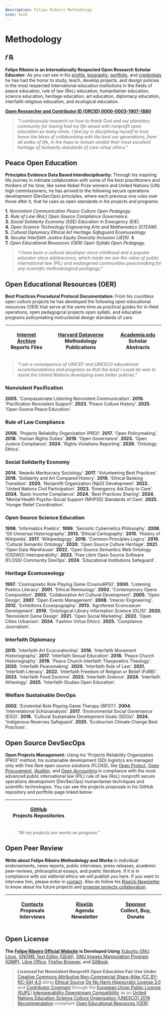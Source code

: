 ```yaml
---
description: Felipe Ribeiro Methodology
icon: book
---
```


# Methodology

## 𝑓 ℞

**Felipe Ribeiro is an Internationally Respected Open Research Scholar Educator:** As you can see in his [profile](broken-reference), [biography](biography.md), [portfolio](portfolio.md), and [credentials](credentials.md) he has had the honor to study, teach, develop projects, and design policies in the most respected international education institutions in the fields of peace education, rule of law (RoL) education, humanitarian education, science education, heritage education, art education, diplomacy education, interfaith religious education, and ecological education.

[**Open Researcher and Contributor ID (ORCID) 0000-0003-1907-1880**](https://orcid.org/0000-0003-1907-1880)

> _"I continuously research on how to thank God and our planetary community for having had my life saved with nonprofit open education so many times. I feel joy in disciplining myself to truly honor the bless of collaborating with the best our generations, from all walks of life, in the hope to remain amidst their most excellent heritage of humanity standards of care virtue ethics."_

## **Peace Open Education**

**Principles Evidence Data Based Interdisciplinarity:** Through his inspiring life journey in intimate collaboration with some of the best practitioners and thinkers of his time, like some Nobel Prize winners and United Nations (UN) high commissioners, he has arrived to the following secure operations development (DevSecOps) principles, where each previous one rules over those after it, that he uses as open standards in his projects and programs:

**1.** _Nonviolent Communication Peace Culture Open Pedagogy._\
**2.** _Rule of Law (RoL) Open Source Compliance Governance._\
**3.** _Social Solidarity Economy (SSE) Education in Emergency (EiE)._\
**4.** _Open Science Technology Engineering Arts and Mathematics (STEAM)._\
**5.** _Cultural Diplomacy Ethical Art Heritage Safeguard Ecomuseology._\
**6.** _Secular Interfaith Justice Equity Diversity Inclusion (JEDI)._ &\
**7.** _Open Educational Resources (OER) Open Syllabi Open Pedagogy._

> _"I have been a cultural developer since childhood and a popular educator since adolescence, which made me see the value of public international law (PIL) and endangered communities peacemaking for any scientific methodological pedagogy."_

## **Open Educational Resources (OER)**

**Best Practices Procedural Protocol Documentation:** From his countless open culture projects he has developed the following open educational resources (OER) that serve at the same time as practical guides for in-field operations, open pedagogical projects open syllabi, and educative programs policymaking instructional design standards of care.

| <p><a href="https://archive.org/details/@operarioribeiro"><strong>Internet Archive</strong></a><br>Reports Files</p> | <p><a href="https://dataverse.harvard.edu/dataverse/operarioribeiro/"><strong>Harvard Dataverse</strong></a><br>Methodology Publications</p> | <p><a href="https://united-nations.academia.edu/operarioribeiro"><strong>Academia.edu</strong></a><br>Scholar Abstracts</p> |
| -------------------------------------------------------------------------------------------------------------------- | -------------------------------------------------------------------------------------------------------------------------------------------- | --------------------------------------------------------------------------------------------------------------------------- |

> _"I am a consequence of UNICEF and UNESCO educational recommendations and programs so that the least I could do was to assist the United Nations developing even better policies."_

### Nonviolent Pacification

**2005.** 'Compassionate Listening Nonviolent Communication'. **2019.** 'Pacification Nonviolent Support'. **2023. '**&#x50;eace Culture History'. **2025.** 'Open Source Peace Education'.

### Rule of Law Compliance

**2006.** 'Projects Reliability Organization (PRO)'. **2017.** 'Open Policymaking'. **2018.** 'Human Rights Duties'. **2019.** 'Open Governance'. **2023.** 'Open Justice Compliance'. **2024.** 'Rights Violations Reporting'. **2026.** 'Ontology Ethics'.

### Social Solidarity Economy

**2014.** 'Awards Meritocracy Sociology'. **2017.** 'Volunteering Best Practices'. **2018.** 'Solidarity and Art Compared History'. **2019.** 'Ethical Banking Transition'. **2020.** 'Nonprofit Organization (NpO) Development'. **2022.** 'United Nations Civil Participation'. **2023.** 'Emergency Aid Duty to Care'. **2024.** 'Basic Income Compliance'. **2024.** 'Best Practices Sharing'. **2024.** 'Mental Health Psycho-Social Support (MHPSS) Standards of Care'. **2025.** 'Hunger Relief Coordination'.

### Open Source Science Education

**1998.** 'Informatics Poetics'. **1999.** 'Semiotic Cybernetics Philosophy'. **2008.** 'Git Universal Historiography'. **2013.** 'Ethical Cartography'. **2015.** 'History of Wikipedia'.  **2017.** 'Wikipedagogy'. **2018.** 'Common Principles Logics'. **2019.** 'Cultural Semantic Ontology'. **2020.** 'Open Source Culture Heritage'. **2021.** 'Open Data Warehouse'. **2022.** 'Open Source Semantics Web Ontology (OSSWO) Interoperability'. **2023.** 'Free Libre Open Source Software (FLOSS) Community DevOps'. **2024.** 'Educational Institutions Safeguard'.&#x20;

### Heritage Ecomuseology

**1997.** 'Cosmopoetic Role Playing Game (CosmoRPG)'. **2000.** 'Listening Poetics Literacy'. **2001.** 'Ethical Remixology'. **2002.** 'Contemporary Opera Composition'. **2003.** 'Collaborative Art Cultural Development'. **2005.** 'Open Design'. **2007.** 'Open Events Management'. **2008.** 'Interior Engineering'. **2012.** 'Exhibitions Ecoexpography'. **2013.** 'Agroforest Ecomuseum Development'. **2019.** 'Ontological Library Information Science (OLIS)'. **2020.** 'Nonviolent Game Design'. **2021.** 'Open Social Marketing'. **2022.** 'Open Cities Urbanism'. **2024.** 'Fashion Virtue Ethics'. **2025.** 'Compliance Journalism'.

### Interfaith Diplomacy

**2015.** 'Interfaith Art Ecocuratorship'. **2016.** 'Interfaith Movement Historiography'. **2017.** 'Interfaith Sexual Education'. **2018.** 'Peace Church Historiography'. **2019.** 'Peace Church Interfaith Theopoetics Theology'. **2020.** 'Interfaith Peacemaking'. **2020.** 'Interfaith Rule of Law'. **2021.** 'Interfaith Literacy'. **2022.** 'Interfaith Freedom of Religion or Belief (FoRB)'. **2023.** 'Interfaith Food Doctrine'. **2023.** 'Interfaith Science'. **2024.** 'Interfaith Atheology'. **2025.** 'Interfaith Studies Open Education'.&#x20;

### Welfare Sustainable DevOps

**2002.** 'Existential Role Playing Game Therapy (RPGT)'. **2004.** 'Interrelational Schizoanalysis'. **2017.** 'Environmental Social Governance (ESG)'. **2018.** 'Cultural Sustainable Development Goals (SDGs)'. **2024.** 'Indigenous Reserves Safeguard'. **2025.** 'Ecotourism Climate Change Best Practices'.

## **Open Source DevSecOps**

**Open Projects Management:** Using his 'Projects Reliability Organization (PRO)' method, his sustainable development (SD) logistics are managed only with free libre open source solutions (FLOSS), like [Open Project](https://www.openproject.org), [Open Procurement](https://openprocurement.io), [iAuditor](https://safetyculture.com/iauditor/), and [Open Accounting](https://openaccounting.io) in compliance with the most advanced public international law (PIL) rule of law (RoL) nonprofit secure operations development (DevSecOps) humanitarian techniques and scientific technologies. You can see the projects proposals in his GitHub repository and portfolio page linked below.

|   | <p><a href="https://github.com/operarioribeiro"><strong>GitHub</strong></a><br>Projects Repositories</p> |   |
| - | -------------------------------------------------------------------------------------------------------- | - |

> _"All my projects are works on progress."_

## Open Peer Review

**Write about Felipe Ribeiro Methodology and Works** in individual endorsements, news reports, public interviews, press releases, academic peer-reviews, philosophical essays, and poetic literature. If it is in compliance with our editorial ethics we will publish you here. If you want to interview him, please enter in [contact](contacts.md). Also do follow his [RiseUp Newsletter](https://lists.riseup.net/www/info/operarioribeiro) to know about his future projects and [propose projects collaboration](contacts.md).

| <p><a href="contacts.md"><strong>Contacts</strong></a><br>Proposals Interviews</p> | <p><a href="https://lists.riseup.net/www/info/operarioribeiro"><strong>RiseUp</strong></a><br>Agenda Newsletter</p> | <p><a href="broken-reference"><strong>Sponsor</strong></a><br>Collect, Buy, Donate</p> |
| ---------------------------------------------------------------------------------- | ------------------------------------------------------------------------------------------------------------------- | -------------------------------------------------------------------------------------- |

## Open License

**The** [**Felipe Ribeiro Official Website**](https://operarioribeiro.gitbook.io/) **is Developed Using** [Xubuntu GNU Linux](https://xubuntu.org/), [GNOME Text Editor (GEdit)](https://gedit-text-editor.org/), [GNU Images Manipulation Program (GIMP)](https://gimp.org/), [Libre Office](https://libreoffice.org/), [Firefox Browser](https://mozilla.org/firefox), and [GitBook](https://gitbook.com/).

> **Licensed for Nonviolent Nonprofit Open Education Fair Use Under** [Creative Commons Attributive Non-Commercial Share-Alike (CC BY-NC-SA) 4.](https://creativecommons.org/licenses/by-nc-sa/4.0)[0](https://creativecommons.org/licenses/by-nc-sa/4.0) along [Ethical Source](https://ethicalsource.dev/) [Do No Harm Hippocratic](https://firstdonoharm.dev/)[ License 3.0](https://firstdonoharm.dev/) and [Contributor Covenant](https://contributor-covenant.org/) through the [European Union Public License (EUPL)](https://commission.europa.eu/about/departments-and-executive-agencies/digital-services/open-source-strategy-history/european-union-public-licence_en) [Interoperability Downstream Compatibility](https://interoperable-europe.ec.europa.eu/collection/eupl/how-use-eupl) as an [United Nations Education Science Culture Organization (UNESCO) 2019 Recommendation](https://unesdoc.unesco.org/ark:/48223/pf0000383205?posInSet=11\&queryId=c113a623-2bd5-45ce-a4aa-ea2389aa5e95) compliant [Open Educational Resources (OER)](https://www.unesco.org/en/open-educational-resources).
